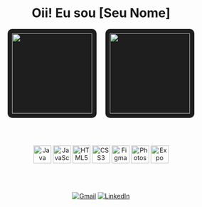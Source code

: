 <h1 align="center">Oii! Eu sou [Seu Nome]</h1>

<div align="center">

  <div style="display: flex; flex-wrap: wrap; justify-content: center; gap: 20px;">
    <div style="background-color: #1e1e1e; padding: 10px; border-radius: 10px;">
      <img height="180em" src="https://github-readme-stats.vercel.app/api?username=SEU_USUARIO&show_icons=true&theme=radical&rank_icon=github&hide=issues,contribs" />
    </div>
    <div style="background-color: #1e1e1e; padding: 10px; border-radius: 10px;">
      <img height="180em" src="https://github-readme-stats.vercel.app/api/top-langs/?username=SEU_USUARIO&layout=compact&theme=radical"/>
    </div>
  </div>

  <br><br>

  <!-- Ícones de tecnologias -->
  <img src="https://cdn.jsdelivr.net/gh/devicons/devicon/icons/java/java-original.svg" width="40" title="Java" />
  <img src="https://cdn.jsdelivr.net/gh/devicons/devicon/icons/javascript/javascript-original.svg" width="40" title="JavaScript" />
  <img src="https://cdn.jsdelivr.net/gh/devicons/devicon/icons/html5/html5-original.svg" width="40" title="HTML5" />
  <img src="https://cdn.jsdelivr.net/gh/devicons/devicon/icons/css3/css3-original.svg" width="40" title="CSS3" />
  <img src="https://cdn.jsdelivr.net/gh/devicons/devicon/icons/figma/figma-original.svg" width="40" title="Figma" />
  <img src="https://cdn.jsdelivr.net/gh/devicons/devicon/icons/photoshop/photoshop-line.svg" width="40" title="Photoshop" />
  <img src="https://img.icons8.com/ios-filled/50/ffffff/expo.png" width="40" title="Expo Snack" />

  <br><br>

  [![Gmail](https://img.shields.io/badge/Gmail-red?style=for-the-badge&logo=gmail)](mailto:seuemail@gmail.com)
  [![LinkedIn](https://img.shields.io/badge/LinkedIn-blue?style=for-the-badge&logo=linkedin)](https://linkedin.com/in/seulinkedin)

</div>
